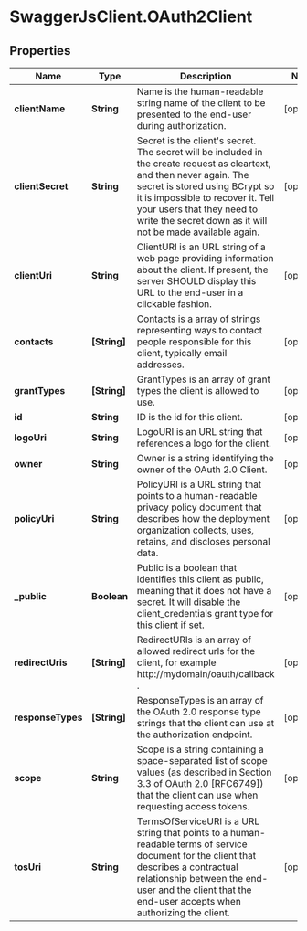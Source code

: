 # SwaggerJsClient.OAuth2Client

## Properties
Name | Type | Description | Notes
------------ | ------------- | ------------- | -------------
**clientName** | **String** | Name is the human-readable string name of the client to be presented to the end-user during authorization. | [optional] 
**clientSecret** | **String** | Secret is the client&#39;s secret. The secret will be included in the create request as cleartext, and then never again. The secret is stored using BCrypt so it is impossible to recover it. Tell your users that they need to write the secret down as it will not be made available again. | [optional] 
**clientUri** | **String** | ClientURI is an URL string of a web page providing information about the client. If present, the server SHOULD display this URL to the end-user in a clickable fashion. | [optional] 
**contacts** | **[String]** | Contacts is a array of strings representing ways to contact people responsible for this client, typically email addresses. | [optional] 
**grantTypes** | **[String]** | GrantTypes is an array of grant types the client is allowed to use. | [optional] 
**id** | **String** | ID is the id for this client. | [optional] 
**logoUri** | **String** | LogoURI is an URL string that references a logo for the client. | [optional] 
**owner** | **String** | Owner is a string identifying the owner of the OAuth 2.0 Client. | [optional] 
**policyUri** | **String** | PolicyURI is a URL string that points to a human-readable privacy policy document that describes how the deployment organization collects, uses, retains, and discloses personal data. | [optional] 
**_public** | **Boolean** | Public is a boolean that identifies this client as public, meaning that it does not have a secret. It will disable the client_credentials grant type for this client if set. | [optional] 
**redirectUris** | **[String]** | RedirectURIs is an array of allowed redirect urls for the client, for example http://mydomain/oauth/callback . | [optional] 
**responseTypes** | **[String]** | ResponseTypes is an array of the OAuth 2.0 response type strings that the client can use at the authorization endpoint. | [optional] 
**scope** | **String** | Scope is a string containing a space-separated list of scope values (as described in Section 3.3 of OAuth 2.0 [RFC6749]) that the client can use when requesting access tokens. | [optional] 
**tosUri** | **String** | TermsOfServiceURI is a URL string that points to a human-readable terms of service document for the client that describes a contractual relationship between the end-user and the client that the end-user accepts when authorizing the client. | [optional] 



